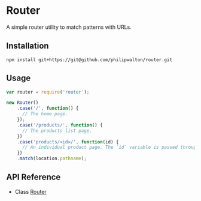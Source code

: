 Router
======

A simple router utility to match patterns with URLs.

## Installation

```shell
npm install git+https://git@github.com/philipwalton/router.git
```

## Usage

```js
var router = require('router');

new Router()
    .case('/', function() {
      // The home page.
    });
    .case('/products/', function() {
      // The products list page.
    })
    .case('products/<id>/', function(id) {
      // An individual product page. The `id` variable is passed through.
    })
    .match(location.pathname);
```

## API Reference

- Class [Router](https://github.com/philipwalton/router/blob/master/docs/router.md)





